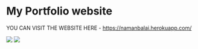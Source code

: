 # My Portfolio website

YOU CAN VISIT THE WEBSITE HERE - https://namanbalai.herokuapp.com/

<img src="https://user-images.githubusercontent.com/55327084/126109853-9f5b64f2-1217-4948-86cf-cb7efcbbbf94.png" >

<img src="https://user-images.githubusercontent.com/55327084/126109951-d36b6c28-cc9c-4b97-b803-5e5c2c8e8465.png" >
